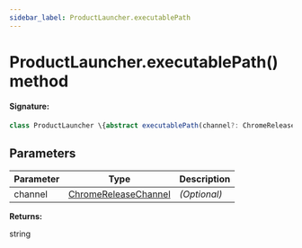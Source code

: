 ```yaml
---
sidebar_label: ProductLauncher.executablePath
---
```


# ProductLauncher.executablePath() method

#### Signature:

```typescript
class ProductLauncher \{abstract executablePath(channel?: ChromeReleaseChannel): string;\}
```

## Parameters

| Parameter | Type                                                        | Description  |
| --------- | ----------------------------------------------------------- | ------------ |
| channel   | [ChromeReleaseChannel](./puppeteer.chromereleasechannel.md) | _(Optional)_ |

**Returns:**

string
